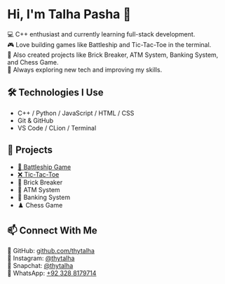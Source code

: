 # Hi, I'm Talha Pasha 👋

💻 C++ enthusiast and currently learning full-stack development.<br>
🎮 Love building games like Battleship and Tic-Tac-Toe in the terminal.<br>
🧱 Also created projects like Brick Breaker, ATM System, Banking System, and Chess Game.<br>
🚀 Always exploring new tech and improving my skills.<br>

## 🛠️ Technologies I Use

* C++ / Python / JavaScript / HTML / CSS
* Git & GitHub
* VS Code / CLion / Terminal

## 📌 Projects

* [🔫 Battleship Game](https://github.com/thytalha/Battleship)
* [❌ Tic-Tac-Toe](https://github.com/thytalha/Tic-Tac-Toe)
* 🧱 Brick Breaker
* 🏧 ATM System
* 🏦 Banking System
* ♟️ Chess Game

## 📫 Connect With Me

🐙 GitHub: [github.com/thytalha](https://github.com/thytalha) <br>
📸 Instagram: [@thytalha](https://instagram.com/thytalha) <br>
👻 Snapchat: [@thytalha](https://snapchat.com/add/thytalha) <br>
📱 WhatsApp: [+92 328 8179714](https://wa.me/923288279714)

